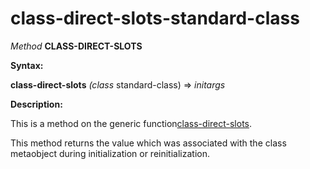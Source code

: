 class-direct-slots-standard-class
=================================

*Method* **CLASS-DIRECT-SLOTS**

**Syntax:**

**class-direct-slots** *(class* standard-class) => *initargs*

**Description:**

This is a method on the generic function[class-direct-slots](class-direct-slots.md).

This method returns the value which was associated with the class metaobject during initialization or reinitialization.
